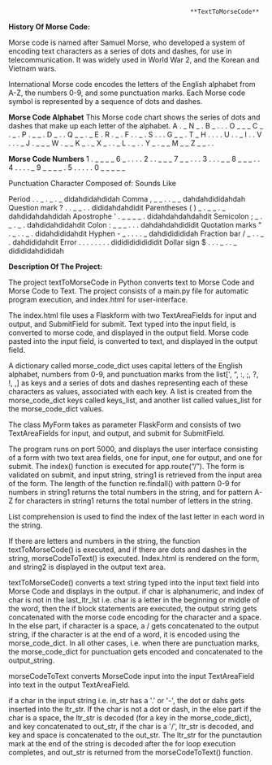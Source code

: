                                                       **TextToMorseCode**

**History Of Morse Code:**

Morse code is named after Samuel Morse, who developed a system of encoding text characters as a series of dots and dashes, for use in telecommunication. It was widely used in World War 2, and the Korean and Vietnam wars.

International Morse code encodes the letters of the English alphabet from A-Z, the numbers 0-9, and some punctuation marks. Each Morse code symbol is represented by a 
sequence of dots and dashes.

**Morse Code Alphabet**
This Morse code chart shows the series of dots and dashes that make up each letter of the alphabet.
A . _
N _ .
B _ . . .
O _ _ _
C _ . _ .
P . _ _ .
D _ . .
Q _ _ . _
E .
R . _ .
F . . _ .
S . . .
G _ _ .
T _
H . . . .
U . . _
I . .
V . . . _
J . _ _ _
W . _ _
K _ . _
X _ . . _
L . _ . .
Y _ . _ _
M _ _
Z _ _ . .

**Morse Code Numbers**
1 . _ _ _ _
6 _ . . . .
2 . . _ _ _
7 _ _ . . .
3 . . . _ _
8 _ _ _ . .
4 . . . . _
9 _ _ _ _ .
5 . . . . .
0 _ _ _ _ _

Punctuation
Character
Composed of:
Sounds Like



Period .
. _ . _ . _
didahdidahdidah
Comma ,
_ _ . . _ _
dahdahdididahdah
Question mark ?
. . _ _ . .
dididahdahdidit
Parentheses ( )
_ . _ _ . _
dahdidahdahdidah
Apostrophe '
. _ _ _ _ .
didahdahdahdahdit
Semicolon ;
_ . _ . _ .
dahdidahdidahdit
Colon :
_ _ _ . . .
dahdahdahdididit
Quotation marks "
. _ . . _ .
didahdididahdit
Hyphen -
_ . . . . _
dahdididididah
Fraction bar /
_ . . _ .
dahdididahdit
Error
. . . . . . . .
didididididididit
Dollar sign $
. . . _ . . _
didididahdididah





**Description Of The Project:**

The project textToMorseCode in Python converts text to Morse Code and Morse Code to Text. The project consists of a main.py file for automatic program execution, and index.html for user-interface.

The index.html file uses a Flaskform with two TextAreaFields for input and output, and SubmitField for submit. Text typed into the input field, is converted to morse code, and displayed in the output field. Morse code pasted into the input field, is converted to text, and displayed in the output field.

A dictionary called morse_code_dict uses capital letters of the English alphabet, numbers from 0-9, and punctuation marks from the list[', “,  :,  ;,  ?,  !, ,] as keys and a series of dots and dashes representing each of these characters as values, associated with each key.
A list is created from the morse_code_dict keys called keys_list, and another list called values_list for the morse_code_dict values.

The class MyForm takes as parameter FlaskForm and consists of two TextAreaFields for input, and output, and submit for SubmitField.

The program runs on port 5000, and displays the user interface consisting of a form with two text area fields, one for input, one for output, and one for submit. The index() function is executed for app.route(“/”). The form is validated on submit, and input string, string1 is retrieved from the input area of the form. The length of the function re.findall() with pattern 0-9 for numbers in string1 returns the total numbers in the string, and for pattern A-Z for characters in string1 returns the total number of letters in the string.

List comprehension is used to find the index of the last letter in each word in the string.

If there are letters and numbers in the string, the function textToMorseCode() is executed, and if there are dots and dashes in the string, morseCodeToText() is executed. Index.html is rendered on the form, and string2 is displayed in the output text area.

textToMorseCode() converts a text string typed into the input text field into Morse Code and displays in the output.
if char is alphanumeric, and index of char is not in the last_ltr_lst i.e. char is a letter in the beginning or middle of the word, then the
         if block statements are executed, the output string gets concatenated with the morse code encoding for the character and a space.
        In the else part, if character is a space, a / gets concatenated to the output string, if the character is at the end of a word, it is encoded
        using the morse_code_dict. In all other cases, i.e. when there are punctuation marks, the morse_code_dict for punctuation gets encoded and concatenated
        to the output_string.

morseCodeToText converts MorseCode input into the input TextAreaField into text in the output TextAreaField.

if a char in the input string i.e. in_str has a '.' or '-', the dot or dahs gets inserted into the ltr_str. If the char is not a dot or dash, in the else part if the char is a space, the ltr_str is decoded (for a key in the morse_code_dict), and key concatenated to out_str, if the char is a '/', ltr_str is decoded, and key and space is concatenated to the out_str. The ltr_str for the punctaution mark at the end of the string is decoded after the for loop execution completes, and out_str is returned from the morseCodeToText() function.


